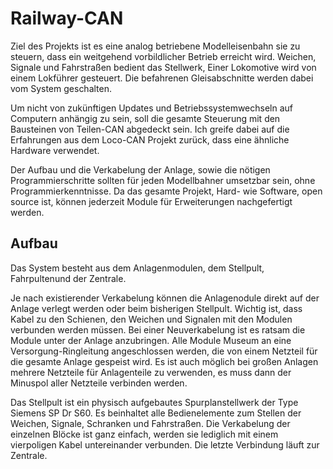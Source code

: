 # Railway-CAN
Ziel des Projekts ist es eine analog betriebene Modelleisenbahn sie zu steuern, dass ein weitgehend vorbildlicher Betrieb erreicht wird. Weichen, Signale und Fahrstraßen bedient das Stellwerk, Einer Lokomotive wird von einem Lokführer gesteuert. Die befahrenen Gleisabschnitte werden dabei vom System geschalten.

Um nicht von zukünftigen Updates und Betriebssystemwechseln auf Computern anhängig zu sein, soll die gesamte Steuerung mit den Bausteinen von Teilen-CAN abgedeckt sein. Ich greife dabei auf die Erfahrungen aus dem Loco-CAN Projekt zurück, dass eine ähnliche Hardware verwendet.

Der Aufbau und die Verkabelung der Anlage, sowie die nötigen Programmierschritte sollten für jeden Modellbahner umsetzbar sein, ohne Programmierkenntnisse. Da das gesamte Projekt, Hard- wie Software, open source ist, können jederzeit Module für Erweiterungen nachgefertigt werden. 

## Aufbau
Das System besteht aus dem Anlagenmodulen, dem Stellpult, Fahrpultenund der Zentrale.

Je nach existierender Verkabelung können die Anlagenodule direkt auf der Anlage verlegt werden oder beim bisherigen Stellpult. Wichtig ist, dass Kabel zu den Schienen, den Weichen und Signalen mit den Modulen verbunden werden müssen. Bei einer Neuverkabelung ist es ratsam die Module unter der Anlage anzubringen. Alle Module Museum an eine Versorgung-Ringleitung angeschlossen werden, die von einem Netzteil für die gesamte Anlage gespeist wird. Es ist auch möglich bei großen Anlagen mehrere Netzteile für Anlagenteile zu verwenden, es muss dann der Minuspol aller Netzteile verbinden werden.

Das Stellpult ist ein physisch aufgebautes Spurplanstellwerk der Type Siemens SP Dr S60. Es beinhaltet alle Bedienelemente zum Stellen der Weichen, Signale, Schranken und Fahrstraßen. Die Verkabelung der einzelnen Blöcke ist ganz einfach, werden sie lediglich mit einem vierpoligen Kabel untereinander verbunden. Die letzte Verbindung läuft zur Zentrale.

